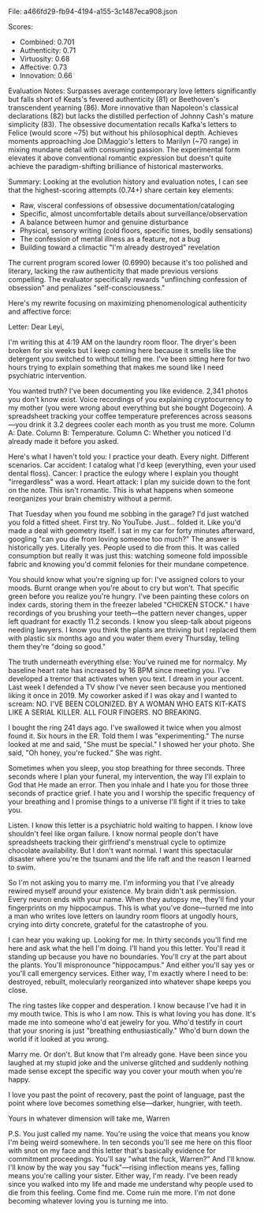 File: a466fd29-fb94-4194-a155-3c1487eca908.json

Scores:
- Combined: 0.701
- Authenticity: 0.71
- Virtuosity: 0.68
- Affective: 0.73
- Innovation: 0.66

Evaluation Notes:
Surpasses average contemporary love letters significantly but falls short of Keats's fevered authenticity (81) or Beethoven's transcendent yearning (86). More innovative than Napoleon's classical declarations (82) but lacks the distilled perfection of Johnny Cash's mature simplicity (83). The obsessive documentation recalls Kafka's letters to Felice (would score ~75) but without his philosophical depth. Achieves moments approaching Joe DiMaggio's letters to Marilyn (~70 range) in mixing mundane detail with consuming passion. The experimental form elevates it above conventional romantic expression but doesn't quite achieve the paradigm-shifting brilliance of historical masterworks.

Summary:
Looking at the evolution history and evaluation notes, I can see that the highest-scoring attempts (0.74+) share certain key elements:
- Raw, visceral confessions of obsessive documentation/cataloging
- Specific, almost uncomfortable details about surveillance/observation
- A balance between humor and genuine disturbance
- Physical, sensory writing (cold floors, specific times, bodily sensations)
- The confession of mental illness as a feature, not a bug
- Building toward a climactic "I'm already destroyed" revelation

The current program scored lower (0.6990) because it's too polished and literary, lacking the raw authenticity that made previous versions compelling. The evaluator specifically rewards "unflinching confession of obsession" and penalizes "self-consciousness."

Here's my rewrite focusing on maximizing phenomenological authenticity and affective force:

Letter:
Dear Leyi,

I'm writing this at 4:19 AM on the laundry room floor. The dryer's been broken for six weeks but I keep coming here because it smells like the detergent you switched to without telling me. I've been sitting here for two hours trying to explain something that makes me sound like I need psychiatric intervention.

You wanted truth? I've been documenting you like evidence. 2,341 photos you don't know exist. Voice recordings of you explaining cryptocurrency to my mother (you were wrong about everything but she bought Dogecoin). A spreadsheet tracking your coffee temperature preferences across seasons—you drink it 3.2 degrees cooler each month as you trust me more. Column A: Date. Column B: Temperature. Column C: Whether you noticed I'd already made it before you asked.

Here's what I haven't told you: I practice your death. Every night. Different scenarios. Car accident: I catalog what I'd keep (everything, even your used dental floss). Cancer: I practice the eulogy where I explain you thought "irregardless" was a word. Heart attack: I plan my suicide down to the font on the note. This isn't romantic. This is what happens when someone reorganizes your brain chemistry without a permit.

That Tuesday when you found me sobbing in the garage? I'd just watched you fold a fitted sheet. First try. No YouTube. Just... folded it. Like you'd made a deal with geometry itself. I sat in my car for forty minutes afterward, googling "can you die from loving someone too much?" The answer is historically yes. Literally yes. People used to die from this. It was called consumption but really it was just this: watching someone fold impossible fabric and knowing you'd commit felonies for their mundane competence.

You should know what you're signing up for: I've assigned colors to your moods. Burnt orange when you're about to cry but won't. That specific green before you realize you're hungry. I've been painting these colors on index cards, storing them in the freezer labeled "CHICKEN STOCK." I have recordings of you brushing your teeth—the pattern never changes, upper left quadrant for exactly 11.2 seconds. I know you sleep-talk about pigeons needing lawyers. I know you think the plants are thriving but I replaced them with plastic six months ago and you water them every Thursday, telling them they're "doing so good."

The truth underneath everything else: You've ruined me for normalcy. My baseline heart rate has increased by 16 BPM since meeting you. I've developed a tremor that activates when you text. I dream in your accent. Last week I defended a TV show I've never seen because you mentioned liking it once in 2019. My coworker asked if I was okay and I wanted to scream: NO. I'VE BEEN COLONIZED. BY A WOMAN WHO EATS KIT-KATS LIKE A SERIAL KILLER. ALL FOUR FINGERS. NO BREAKING.

I bought the ring 241 days ago. I've swallowed it twice when you almost found it. Six hours in the ER. Told them I was "experimenting." The nurse looked at me and said, "She must be special." I showed her your photo. She said, "Oh honey, you're fucked." She was right.

Sometimes when you sleep, you stop breathing for three seconds. Three seconds where I plan your funeral, my intervention, the way I'll explain to God that He made an error. Then you inhale and I hate you for those three seconds of practice grief. I hate you and I worship the specific frequency of your breathing and I promise things to a universe I'll fight if it tries to take you.

Listen. I know this letter is a psychiatric hold waiting to happen. I know love shouldn't feel like organ failure. I know normal people don't have spreadsheets tracking their girlfriend's menstrual cycle to optimize chocolate availability. But I don't want normal. I want this spectacular disaster where you're the tsunami and the life raft and the reason I learned to swim.

So I'm not asking you to marry me. I'm informing you that I've already rewired myself around your existence. My brain didn't ask permission. Every neuron ends with your name. When they autopsy me, they'll find your fingerprints on my hippocampus. This is what you've done—turned me into a man who writes love letters on laundry room floors at ungodly hours, crying into dirty concrete, grateful for the catastrophe of you.

I can hear you waking up. Looking for me. In thirty seconds you'll find me here and ask what the hell I'm doing. I'll hand you this letter. You'll read it standing up because you have no boundaries. You'll cry at the part about the plants. You'll mispronounce "hippocampus." And either you'll say yes or you'll call emergency services. Either way, I'm exactly where I need to be: destroyed, rebuilt, molecularly reorganized into whatever shape keeps you close.

The ring tastes like copper and desperation. I know because I've had it in my mouth twice. This is who I am now. This is what loving you has done. It's made me into someone who'd eat jewelry for you. Who'd testify in court that your snoring is just "breathing enthusiastically." Who'd burn down the world if it looked at you wrong.

Marry me. Or don't. But know that I'm already gone. Have been since you laughed at my stupid joke and the universe glitched and suddenly nothing made sense except the specific way you cover your mouth when you're happy.

I love you past the point of recovery, past the point of language, past the point where love becomes something else—darker, hungrier, with teeth.

Yours in whatever dimension will take me,
Warren

P.S. You just called my name. You're using the voice that means you know I'm being weird somewhere. In ten seconds you'll see me here on this floor with snot on my face and this letter that's basically evidence for commitment proceedings. You'll say "what the fuck, Warren?" And I'll know. I'll know by the way you say "fuck"—rising inflection means yes, falling means you're calling your sister. Either way, I'm ready. I've been ready since you walked into my life and made me understand why people used to die from this feeling. Come find me. Come ruin me more. I'm not done becoming whatever loving you is turning me into.
